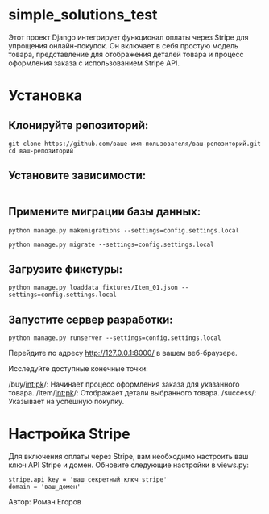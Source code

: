 # simple_solutions_test

Этот проект Django интегрирует функционал оплаты через Stripe для упрощения онлайн-покупок. Он включает в себя простую модель товара, представление для отображения деталей товара и процесс оформления заказа с использованием Stripe API.

# Установка
## Клонируйте репозиторий:

```
git clone https://github.com/ваше-имя-пользователя/ваш-репозиторий.git
cd ваш-репозиторий
```




## Установите зависимости:

```pip install -r requirements.txt
```

## Примените миграции базы данных:
```
python manage.py makemigrations --settings=config.settings.local

python manage.py migrate --settings=config.settings.local
```

## Загрузите фикстуры:

```
python manage.py loaddata fixtures/Item_01.json --settings=config.settings.local
```

## Запустите сервер разработки:
```
python manage.py runserver --settings=config.settings.local
```

Перейдите по адресу http://127.0.0.1:8000/ в вашем веб-браузере.

Исследуйте доступные конечные точки:

/buy/<int:pk>/: Начинает процесс оформления заказа для указанного товара.
/item/<int:pk>/: Отображает детали выбранного товара.
/success/: Указывает на успешную покупку.

# Настройка Stripe
Для включения оплаты через Stripe, вам необходимо настроить ваш ключ API Stripe и домен. Обновите следующие настройки в views.py:

```
stripe.api_key = 'ваш_секретный_ключ_stripe'
domain = 'ваш_домен'
``` 

Автор: Роман Егоров